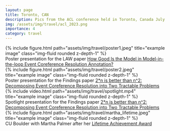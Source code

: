 ```yaml
---
layout: page
title: Toronto, CAN
description: Pics from the ACL conference held in Toronto, Canada July 9-14, 2023.
img: /assets/img/travel/acl_2023.png
importance: 4
category: travel
---
```


<div class="caption">
    <div class="col-sm mt-3 mt-md-0">
            {% include figure.html path="assets/img/travel/poster1.jpeg" title="example image" class="img-fluid rounded z-depth-1" %}
    </div>
    Poster presentation for the LAW paper <a href="https://aclanthology.org/2023.law-1.14/" >How Good Is the Model in Model-in-the-loop Event Coreference Resolution Annotation?</a>
</div>
<div class="caption">
    <div class="col-sm mt-3 mt-md-0">
            {% include figure.html path="assets/img/travel/poster2.jpeg" title="example image" class="img-fluid rounded z-depth-1" %}
    </div>
    Poster presentation for the Findings paper <a href="https://aclanthology.org/2023.findings-acl.100" >2*n is better than n^2: Decomposing Event Coreference Resolution into Two Tractable Problems</a>
</div>

<div class="caption">
    <div class="col-sm mt-3 mt-md-0">
        {% include video.html path="assets/img/travel/spotlight.mp4" title="example image" class="img-fluid rounded z-depth-1" %}
    </div>
    Spotlight presentation for the Findings paper <a href="https://aclanthology.org/2023.findings-acl.100" >2*n is better than n^2: Decomposing Event Coreference Resolution into Two Tractable Problems</a>
</div>

<div class="caption">
<div class="col-sm mt-3 mt-md-0">
        {% include figure.html path="assets/img/travel/martha_lifetime.jpeg" title="example image" class="img-fluid rounded z-depth-1" %}
    </div>
    CU Boulder with Martha Palmer after her <a href="https://www.colorado.edu/cs/2023/08/04/professor-martha-palmer-recognized-lifetime-contributions-computational-linguistics" >Lifetime Achievement Award</a>
</div>
